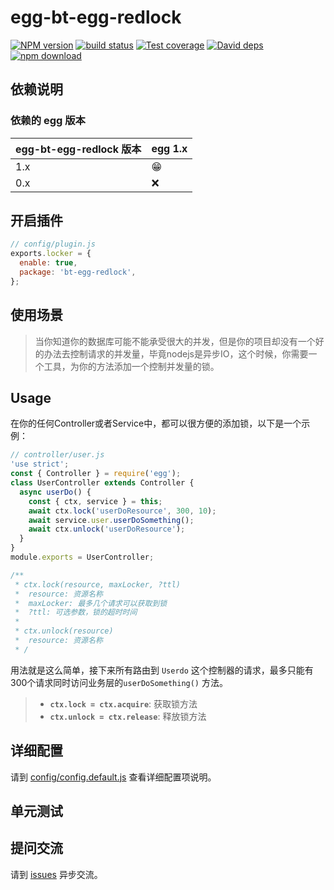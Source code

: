# egg-bt-egg-redlock

[![NPM version][npm-image]][npm-url]
[![build status][travis-image]][travis-url]
[![Test coverage][codecov-image]][codecov-url]
[![David deps][david-image]][david-url]
[![npm download][download-image]][download-url]

[npm-image]: https://img.shields.io/npm/v/egg-bt-egg-redlock.svg?style=flat-square
[npm-url]: https://npmjs.org/package/egg-bt-egg-redlock
[travis-image]: https://img.shields.io/travis/eggjs/egg-bt-egg-redlock.svg?style=flat-square
[travis-url]: https://travis-ci.org/eggjs/egg-bt-egg-redlock
[codecov-image]: https://img.shields.io/codecov/c/github/eggjs/egg-bt-egg-redlock.svg?style=flat-square
[codecov-url]: https://codecov.io/github/eggjs/egg-bt-egg-redlock?branch=master
[david-image]: https://img.shields.io/david/eggjs/egg-bt-egg-redlock.svg?style=flat-square
[david-url]: https://david-dm.org/eggjs/egg-bt-egg-redlock
[snyk-url]: https://snyk.io/test/npm/egg-bt-egg-redlock
[download-image]: https://img.shields.io/npm/dm/egg-bt-egg-redlock.svg?style=flat-square
[download-url]: https://npmjs.org/package/egg-bt-egg-redlock

<!--
Description here.
-->

## 依赖说明

### 依赖的 egg 版本

egg-bt-egg-redlock 版本 | egg 1.x
--- | ---
1.x | 😁
0.x | ❌


## 开启插件

```js
// config/plugin.js
exports.locker = {
  enable: true,
  package: 'bt-egg-redlock',
};
```

## 使用场景

> 当你知道你的数据库可能不能承受很大的并发，但是你的项目却没有一个好的办法去控制请求的并发量，毕竟nodejs是异步IO，这个时候，你需要一个工具，为你的方法添加一个控制并发量的锁。

## Usage

在你的任何Controller或者Service中，都可以很方便的添加锁，以下是一个示例：

```js
// controller/user.js
'use strict';
const { Controller } = require('egg');
class UserController extends Controller {
  async userDo() {
    const { ctx, service } = this;
    await ctx.lock('userDoResource', 300, 10);
    await service.user.userDoSomething();
    await ctx.unlock('userDoResource');
  }
}
module.exports = UserController;

/**
 * ctx.lock(resource, maxLocker, ?ttl)
 *  resource: 资源名称
 *  maxLocker: 最多几个请求可以获取到锁
 *  ?ttl: 可选参数，锁的超时时间
 * 
 * ctx.unlock(resource)
 *  resource: 资源名称
 * /
```

用法就是这么简单，接下来所有路由到 `Userdo` 这个控制器的请求，最多只能有300个请求同时访问业务层的`userDoSomething()` 方法。

> - **`ctx.lock = ctx.acquire`**: 获取锁方法
> - **`ctx.unlock = ctx.release`**: 释放锁方法

## 详细配置

请到 [config/config.default.js](config/config.default.js) 查看详细配置项说明。

## 单元测试

<!-- 描述如何在单元测试中使用此插件，例如 schedule 如何触发。无则省略。-->

## 提问交流

请到 [issues](https://gitlab.btclass.cn/dafu/bt-egg-redlock/issues) 异步交流。

